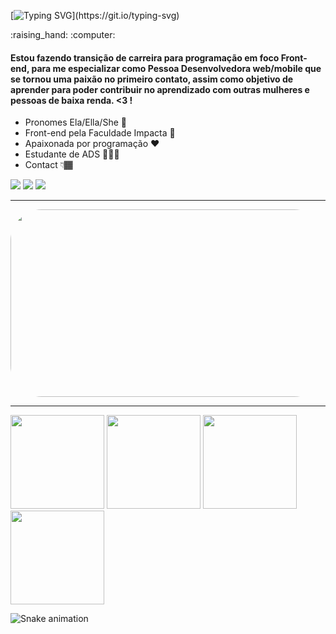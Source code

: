 [![Typing SVG](https://readme-typing-svg.herokuapp.com?font=didot&color=A712CF&background=FFFFFF00&lines=Ol%C3%A1!!+Me+chamo%2C+Emi.;+Dev.+front-end+mobile%2Fweb.)](https://git.io/typing-svg)

<div>
 :raising_hand:  :computer: 
<h4>Estou fazendo transição de carreira para programação em foco Front-end, para me especializar como Pessoa Desenvolvedora web/mobile
 que se tornou uma paixão no primeiro contato, assim como objetivo de aprender para poder contribuir no aprendizado com outras mulheres e pessoas de baixa renda. <3 !</h4> 
 
 <div>

    
  - Pronomes Ela/Ella/She 🌼
  - Front-end pela Faculdade Impacta 🚀 
  - Apaixonada por programação  ❤
  - Estudante de ADS 👩🏾‍💻 
  - Contact 👇🏾 </h4>
  </div>
   
 <div> 
  
  <a href="https://instagram.com/iamemilaine" target="_blank"><img src="https://img.shields.io/badge/-Instagram-%23E4405F?style=for-the-badge&logo=instagram&logoColor=white" target="_blank"></a>
  <a href = "mailto:emilaine95@icloud.com"><img src="https://img.shields.io/badge/-Gmail-%23333?style=for-the-badge&logo=gmail&logoColor=white" target="_blank"></a>
  <a href="https://www.linkedin.com/in/emilaine-santos-56ab87a2/" target="_blank"><img src="https://img.shields.io/badge/-LinkedIn-%230077B5?style=for-the-badge&logo=linkedin&logoColor=white" target="_blank"></a> 
  
</div>
 <hr>

 
 <div align="center" > 

<img align="leaft" alt="Gif" height="300" width="1800" style="border-radius:50px;"  src="https://camo.githubusercontent.com/ccec72fca14f2b8f0ccda34abed28e38f64951d034fdb86e92ea254f1f448b61/68747470733a2f2f632e74656e6f722e636f6d2f59475f4a7a345151464e4941414141432f706978656c2d6172742d726f6f6d2e676966">

</div>
  <hr>
  
<div>
    <img height="150em" src="https://github-profile-summary-cards.vercel.app/api/cards/profile-details?username=emilainesantos&theme=radical"/> 
<img height="150em" src="https://github-readme-stats.vercel.app/api?username=emilainesantos&show_icons=true&theme=radical&include_all_commits=true&count_private=false&hide_border=true"/> <img height="150em" src="https://github-readme-stats.vercel.app/api/top-langs/?username=emilainesantos&layout=compact&langs_count=7&theme=radical&hide_border=true"/> <img height="150em" src="https://github-readme-streak-stats.herokuapp.com/?user=isabellylemos&theme=radical&hide_border=true"/>
   
 </div>  



 
  ![Snake animation](https://github.com/emilainesantos/emilainesantos/blob/output/github-contribution-grid-snake.svg)
 
